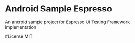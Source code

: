 # Android Sample Espresso

An android sample project for Espresso UI Testing Framework implementation

#License
MIT
